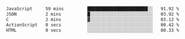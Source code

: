 
<!--START_SECTION:waka-->

```txt
JavaScript     59 mins         ███████████████████████░░   91.92 %
JSON           2 mins          █░░░░░░░░░░░░░░░░░░░░░░░░   03.92 %
C              2 mins          ▓░░░░░░░░░░░░░░░░░░░░░░░░   03.12 %
ActionScript   0 secs          ░░░░░░░░░░░░░░░░░░░░░░░░░   00.42 %
HTML           0 secs          ░░░░░░░░░░░░░░░░░░░░░░░░░   00.33 %
```

<!--END_SECTION:waka-->
